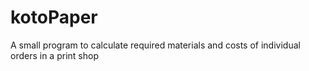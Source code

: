 # kotoPaper
A small program to calculate required materials and costs of individual orders in a print shop

